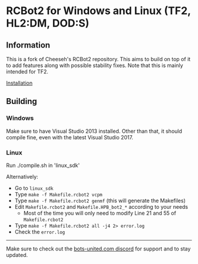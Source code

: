 # RCBot2 for Windows and Linux (TF2, HL2:DM, DOD:S)

## Information
This is a fork of Cheeseh's RCBot2 repository. This aims to build on top of it to add features along with possible stability fixes.
Note that this is mainly intended for TF2.

[Installation](http://rcbot.bots-united.com/forums/index.php?showtopic=1967)

## Building
### Windows
Make sure to have Visual Studio 2013 installed.
Other than that, it should compile fine, even with the latest Visual Studio 2017.

### Linux
Run ./compile.sh in 'linux_sdk'

Alternatively:
* Go to `linux_sdk`
* Type `make -f Makefile.rcbot2 vcpm`
* Type `make -f Makefile.rcbot2 genmf` (this will generate the Makefiles)
* Edit `Makefile.rcbot2` and `Makefile.HPB_bot2_*` according to your needs
  * Most of the time you will only need to modify Line 21 and 55 of `Makefile.rcbot2`
* Type `make -f Makefile.rcbot2 all -j4 2> error.log`
* Check the `error.log`

---

Make sure to check out the [bots-united.com discord](https://discord.gg/BbxR5wY) for support and to stay updated.
